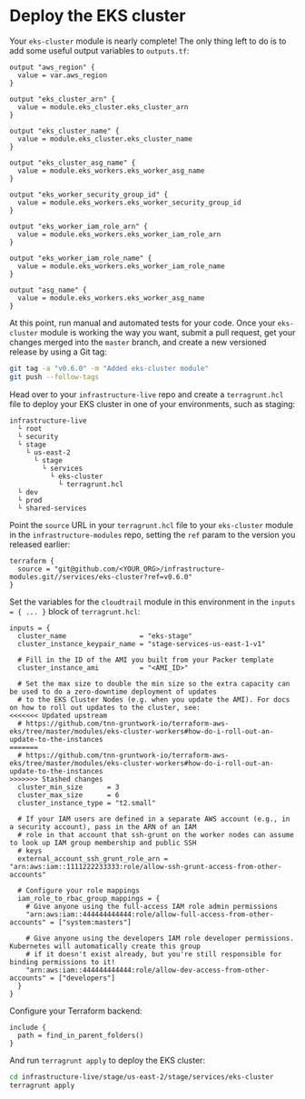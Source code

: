 # Deploy the EKS cluster

Your `eks-cluster` module is nearly complete! The only thing left to do is to add some useful output variables to
`outputs.tf`:

```hcl title=infrastructure-modules/services/eks-cluster/outputs.tf
output "aws_region" {
  value = var.aws_region
}

output "eks_cluster_arn" {
  value = module.eks_cluster.eks_cluster_arn
}

output "eks_cluster_name" {
  value = module.eks_cluster.eks_cluster_name
}

output "eks_cluster_asg_name" {
  value = module.eks_workers.eks_worker_asg_name
}

output "eks_worker_security_group_id" {
  value = module.eks_workers.eks_worker_security_group_id
}

output "eks_worker_iam_role_arn" {
  value = module.eks_workers.eks_worker_iam_role_arn
}

output "eks_worker_iam_role_name" {
  value = module.eks_workers.eks_worker_iam_role_name
}

output "asg_name" {
  value = module.eks_workers.eks_worker_asg_name
}
```

At this point, run manual and automated tests for your code. Once your `eks-cluster` module is working the way you
want, submit a pull request, get your changes merged into the `master` branch, and create a new versioned release by
using a Git tag:

```bash
git tag -a "v0.6.0" -m "Added eks-cluster module"
git push --follow-tags
```

Head over to your `infrastructure-live` repo and create a `terragrunt.hcl` file to deploy your EKS cluster in one of
your environments, such as staging:

```
infrastructure-live
  └ root
  └ security
  └ stage
    └ us-east-2
      └ stage
        └ services
          └ eks-cluster
            └ terragrunt.hcl
  └ dev
  └ prod
  └ shared-services
```

Point the `source` URL in your `terragrunt.hcl` file to your `eks-cluster` module in the `infrastructure-modules`
repo, setting the `ref` param to the version you released earlier:

```hcl title=infrastructure-live/stage/us-east-2/stage/services/eks-cluster/terragrunt.hcl
terraform {
  source = "git@github.com/<YOUR_ORG>/infrastructure-modules.git//services/eks-cluster?ref=v0.6.0"
}
```

Set the variables for the `cloudtrail` module in this environment in the `inputs = { ... }` block of `terragrunt.hcl`:

```hcl title=infrastructure-live/stage/us-east-2/stage/services/eks-cluster/terragrunt.hcl
inputs = {
  cluster_name                  = "eks-stage"
  cluster_instance_keypair_name = "stage-services-us-east-1-v1"

  # Fill in the ID of the AMI you built from your Packer template
  cluster_instance_ami          = "<AMI_ID>"

  # Set the max size to double the min size so the extra capacity can be used to do a zero-downtime deployment of updates
  # to the EKS Cluster Nodes (e.g. when you update the AMI). For docs on how to roll out updates to the cluster, see:
<<<<<<< Updated upstream
  # https://github.com/tnn-gruntwork-io/terraform-aws-eks/tree/master/modules/eks-cluster-workers#how-do-i-roll-out-an-update-to-the-instances
=======
  # https://github.com/tnn-gruntwork-io/terraform-aws-eks/tree/master/modules/eks-cluster-workers#how-do-i-roll-out-an-update-to-the-instances
>>>>>>> Stashed changes
  cluster_min_size      = 3
  cluster_max_size      = 6
  cluster_instance_type = "t2.small"

  # If your IAM users are defined in a separate AWS account (e.g., in a security account), pass in the ARN of an IAM
  # role in that account that ssh-grunt on the worker nodes can assume to look up IAM group membership and public SSH
  # keys
  external_account_ssh_grunt_role_arn = "arn:aws:iam::1111222233333:role/allow-ssh-grunt-access-from-other-accounts"

  # Configure your role mappings
  iam_role_to_rbac_group_mappings = {
    # Give anyone using the full-access IAM role admin permissions
    "arn:aws:iam::444444444444:role/allow-full-access-from-other-accounts" = ["system:masters"]

    # Give anyone using the developers IAM role developer permissions. Kubernetes will automatically create this group
    # if it doesn't exist already, but you're still responsible for binding permissions to it!
    "arn:aws:iam::444444444444:role/allow-dev-access-from-other-accounts" = ["developers"]
  }
}
```

Configure your Terraform backend:

```hcl title=infrastructure-live/stage/us-east-2/stage/services/eks-cluster/terragrunt.hcl
include {
  path = find_in_parent_folders()
}
```

And run `terragrunt apply` to deploy the EKS cluster:

```bash
cd infrastructure-live/stage/us-east-2/stage/services/eks-cluster
terragrunt apply
```
